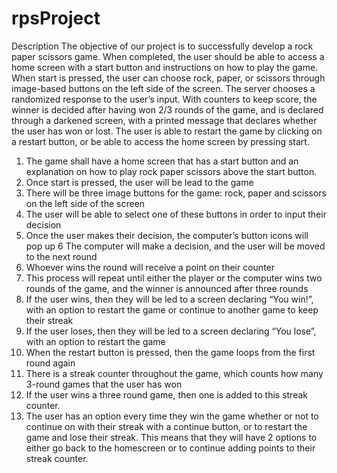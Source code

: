 # rpsProject
Description
The objective of our project is to successfully develop a rock paper scissors game. When completed, the user should be able to access a home screen with a start button and instructions on how to play the game. When start is pressed, the user can choose rock, paper, or scissors through image-based buttons on the left side of the screen. The server chooses a randomized response to the user’s input. With counters to keep score, the winner is decided after having won 2/3 rounds of the game, and is declared through a darkened screen, with a printed message that declares whether the user has won or lost.  The user is able to restart the game by clicking on a restart button, or be able to access the home screen by pressing start. 

1. The game shall have a home screen that has a start button and an explanation on how to play rock paper scissors above the start button.  
2. Once start is pressed, the user will be lead to the game
3. There will be three image buttons for the game: rock, paper and scissors on the left side of the screen
4. The user will be able to select one of these buttons in order to input their decision
5. Once the user makes their decision, the computer’s button icons will pop up
6 The computer will make a decision, and the user will be moved to the next round 
7. Whoever wins the round will receive a point on their counter
8. This process will repeat until either the player or the computer wins two rounds of the game, and the winner is announced after three rounds
9. If the user wins, then they will be led to a screen declaring “You win!”, with an option to restart the game or continue to another game to keep their streak 
10. If the user loses, then they will be led to a screen declaring “You lose”, with an option to restart the game
11. When the restart button is pressed, then the game loops from the first round again
12. There is a streak counter throughout the game, which counts how many 3-round games that the user has won
13. If the user wins a three round game, then one is added to this streak counter. 
14. The user has an option every time they win the game whether or not to continue on with their streak with a continue button, or to restart the game and lose their streak. This means that they will have 2 options to either go back to the homescreen or to continue adding points to their streak counter.
